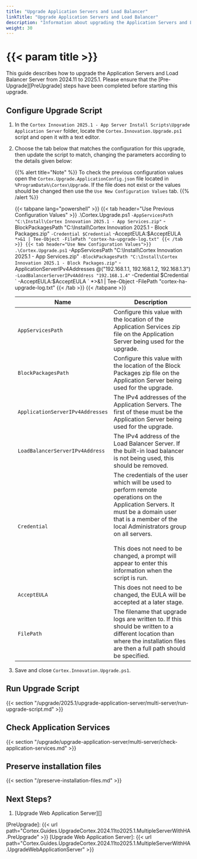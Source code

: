 ```yaml
---
title: "Upgrade Application Servers and Load Balancer"
linkTitle: "Upgrade Application Servers and Load Balancer"
description: "Information about upgrading the Application Servers and Load Balancer Server."
weight: 30
---
```


# {{< param title >}}

This guide describes how to upgrade the Application Servers and Load Balancer Server from 2024.11 to 2025.1. Please ensure that the [Pre-Upgrade][PreUpgrade] steps have been completed before starting this upgrade.

## Configure Upgrade Script

1. In the `Cortex Innovation 2025.1 - App Server Install Scripts\Upgrade Application Server` folder, locate the `Cortex.Innovation.Upgrade.ps1` script and open it with a text editor.
1. Choose the tab below that matches the configuration for this upgrade, then update the script to match, changing the parameters according to the details given below:

    {{% alert title="Note" %}}
To check the previous configuration values open the `Cortex.Upgrade.ApplicationConfig.json` file located in `%ProgramData%\Cortex\Upgrade`. If the file does not exist or the values should be changed then use the `Use New Configuration Values` tab.
    {{% /alert %}}

    {{< tabpane lang="powershell" >}}
        {{< tab header="Use Previous Configuration Values" >}}
.\Cortex.Upgrade.ps1 `
    -AppServicesPath "C:\Install\Cortex Innovation 2025.1 - App Services.zip" `
    -BlockPackagesPath "C:\Install\Cortex Innovation 2025.1 - Block Packages.zip" `
    -Credential $Credential `
    -AcceptEULA:$AcceptEULA `
    *>&1 | Tee-Object -FilePath "cortex-ha-upgrade-log.txt"
        {{< /tab >}}
        {{< tab header="Use New Configuration Values">}}
.\Cortex.Upgrade.ps1 `
    -AppServicesPath "C:\Install\Cortex Innovation 2025.1 - App Services.zip" `
    -BlockPackagesPath "C:\Install\Cortex Innovation 2025.1 - Block Packages.zip" `
    -ApplicationServerIPv4Addresses @("192.168.1.1, 192.168.1.2, 192.168.1.3") `
    -LoadBalancerServerIPv4Address "192.168.1.4" `
    -Credential $Credential `
    -AcceptEULA:$AcceptEULA `
    *>&1 | Tee-Object -FilePath "cortex-ha-upgrade-log.txt"
        {{< /tab >}}
    {{< /tabpane >}}

    | Name                                         | Description |
    |----------------------------------------------|-------------|
    |`AppServicesPath`                             | Configure this value with the location of the Application Services zip file on the Application Server being used for the upgrade. |
    |`BlockPackagesPath`                           | Configure this value with the location of the Block Packages zip file on the Application Server being used for the upgrade. |
    |`ApplicationServerIPv4Addresses`              | The IPv4 addresses of the Application Servers. The first of these must be the Application Server being used for the upgrade.|
    |`LoadBalancerServerIPv4Address`               | The IPv4 address of the Load Balancer Server. If the built-in load balancer is not being used, this should be removed.|
    |`Credential`                                  | The credentials of the user which will be used to perform remote operations on the Application Servers. It must be a domain user that is a member of the local Administrators group on all servers.<br><br>This does not need to be changed, a prompt will appear to enter this information when the script is run. |
    |`AcceptEULA`                                  | This does not need to be changed, the EULA will be accepted at a later stage. |
    |`FilePath`                                    | The filename that upgrade logs are written to.  If this should be written to a different location than where the installation files are then a full path should be specified. |

1. Save and close `Cortex.Innovation.Upgrade.ps1`.

## Run Upgrade Script

{{< section "/upgrade/2025.1/upgrade-application-server/multi-server/run-upgrade-script.md" >}}

## Check Application Services

{{< section "/upgrade/upgrade-application-server/multi-server/check-application-services.md" >}}

## Preserve installation files

{{< section "/preserve-installation-files.md" >}}

## Next Steps?

1. [Upgrade Web Application Server][]

[PreUpgrade]: {{< url path="Cortex.Guides.UpgradeCortex.2024.11to2025.1.MultipleServerWithHA.PreUpgrade" >}}
[Upgrade Web Application Server]: {{< url path="Cortex.Guides.UpgradeCortex.2024.11to2025.1.MultipleServerWithHA.UpgradeWebApplicationServer" >}}
